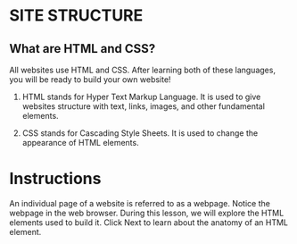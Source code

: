 SITE STRUCTURE
==================

What are HTML and CSS?
--------------------------


All websites use HTML and CSS. After learning both of these languages, you will be ready to build your own website!

1. HTML stands for Hyper Text Markup Language. It is used to give websites structure with text, links, images, and other fundamental elements.

2. CSS stands for Cascading Style Sheets. It is used to change the appearance of HTML elements.


Instructions
===============

An individual page of a website is referred to as a webpage. Notice the webpage in the web browser. During this lesson, we will explore the HTML elements used to build it. Click Next to learn about the anatomy of an HTML element.
